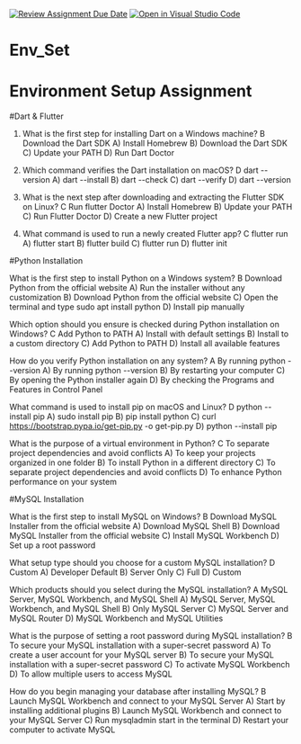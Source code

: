 [![Review Assignment Due Date](https://classroom.github.com/assets/deadline-readme-button-22041afd0340ce965d47ae6ef1cefeee28c7c493a6346c4f15d667ab976d596c.svg)](https://classroom.github.com/a/vnsr1XuU)
[![Open in Visual Studio Code](https://classroom.github.com/assets/open-in-vscode-2e0aaae1b6195c2367325f4f02e2d04e9abb55f0b24a779b69b11b9e10269abc.svg)](https://classroom.github.com/online_ide?assignment_repo_id=16225533&assignment_repo_type=AssignmentRepo)
# Env_Set

# Environment Setup Assignment

#Dart & Flutter

1. What is the first step for installing Dart on a Windows machine?
B  Download the Dart SDK
A) Install Homebrew
B) Download the Dart SDK
C) Update your PATH
D) Run Dart Doctor


2. Which command verifies the Dart installation on macOS?
D  dart --version
A) dart --install
B) dart --check
C) dart --verify
D) dart --version


3. What is the next step after downloading and extracting the Flutter SDK on Linux?
C  Run flutter Doctor
A) Install Homebrew
B) Update your PATH
C) Run Flutter Doctor
D) Create a new Flutter project


4. What command is used to run a newly created Flutter app?
C flutter run
A) flutter start
B) flutter build
C) flutter run
D) flutter init


#Python Installation

What is the first step to install Python on a Windows system?
B  Download Python from the official website
A) Run the installer without any customization
B) Download Python from the official website
C) Open the terminal and type sudo apt install python
D) Install pip manually

Which option should you ensure is checked during Python installation on Windows?
C  Add Python to PATH
A) Install with default settings
B) Install to a custom directory
C) Add Python to PATH
D) Install all available features

How do you verify Python installation on any system?
A  By running python --version
A) By running python --version
B) By restarting your computer
C) By opening the Python installer again
D) By checking the Programs and Features in Control Panel

What command is used to install pip on macOS and Linux?
D  python --install pip
A) sudo install pip
B) pip install python
C) curl https://bootstrap.pypa.io/get-pip.py -o get-pip.py
D) python --install pip

What is the purpose of a virtual environment in Python?
C   To separate project dependencies and avoid conflicts
A) To keep your projects organized in one folder
B) To install Python in a different directory
C) To separate project dependencies and avoid conflicts
D) To enhance Python performance on your system

#MySQL Installation

What is the first step to install MySQL on Windows?
B  Download MySQL Installer from the official website
A) Download MySQL Shell
B) Download MySQL Installer from the official website
C) Install MySQL Workbench
D) Set up a root password

What setup type should you choose for a custom MySQL installation?
D  Custom
A) Developer Default
B) Server Only
C) Full
D) Custom

Which products should you select during the MySQL installation?
A  MySQL Server, MySQL Workbench, and MySQL Shell
A) MySQL Server, MySQL Workbench, and MySQL Shell
B) Only MySQL Server
C) MySQL Server and MySQL Router
D) MySQL Workbench and MySQL Utilities

What is the purpose of setting a root password during MySQL installation?
B  To secure your MySQL installation with a super-secret password
A) To create a user account for your MySQL server
B) To secure your MySQL installation with a super-secret password
C) To activate MySQL Workbench
D) To allow multiple users to access MySQL

How do you begin managing your database after installing MySQL?
B  Launch MySQL Workbench and connect to your MySQL Server
A) Start by installing additional plugins
B) Launch MySQL Workbench and connect to your MySQL Server
C) Run mysqladmin start in the terminal
D) Restart your computer to activate MySQL
